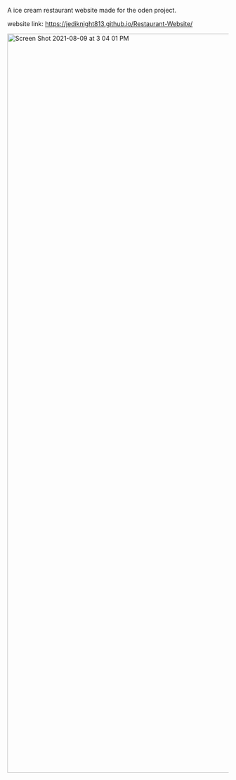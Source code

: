 A ice cream restaurant website made for the oden project.

website link: https://jediknight813.github.io/Restaurant-Website/

<img width="1680" alt="Screen Shot 2021-08-09 at 3 04 01 PM" src="https://user-images.githubusercontent.com/17935336/128768077-eaaaf3be-0acc-4e36-b388-dbc3f9ab89ee.png">
